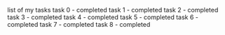 list of my tasks
task 0 - completed
task 1 - completed
task 2 - completed
task 3 - completed
task 4 - completed
task 5 -  completed
task 6 - completed
task 7 - completed
task 8 - completed
 

